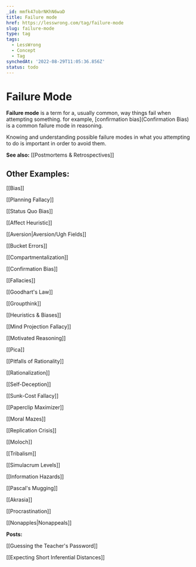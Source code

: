 ```yaml
---
_id: mmfk47obrNKhN6waD
title: Failure mode
href: https://lesswrong.com/tag/failure-mode
slug: failure-mode
type: tag
tags:
  - LessWrong
  - Concept
  - Tag
synchedAt: '2022-08-29T11:05:36.856Z'
status: todo
---
```


# Failure Mode

**Failure mode** is a term for a, usually common, way things fail when attempting something. for example, [confirmation bias](Confirmation Bias) is a common failure mode in reasoning.

Knowing and understanding possible failure modes in what you attempting to do is important in order to avoid them.

**See also:** [[Postmortems & Retrospectives]]

## Other Examples:

[[Bias]]

[[Planning Fallacy]] 

[[Status Quo Bias]]

[[Affect Heuristic]]

[[Aversion|Aversion/Ugh Fields]]

[[Bucket Errors]]

[[Compartmentalization]]

[[Confirmation Bias]]

[[Fallacies]]

[[Goodhart's Law]]

[[Groupthink]]

[[Heuristics & Biases]]

[[Mind Projection Fallacy]]

[[Motivated Reasoning]]

[[Pica]]

[[Pitfalls of Rationality]]

[[Rationalization]]

[[Self-Deception]]

[[Sunk-Cost Fallacy]]

[[Paperclip Maximizer]]

[[Moral Mazes]]

[[Replication Crisis]]

[[Moloch]]

[[Tribalism]]

[[Simulacrum Levels]]

[[Information Hazards]]

[[Pascal's Mugging]]

[[Akrasia]]

[[Procrastination]]

[[Nonapples|Nonappeals]]

**Posts:**

[[Guessing the Teacher's Password]]

[[Expecting Short Inferential Distances]]
